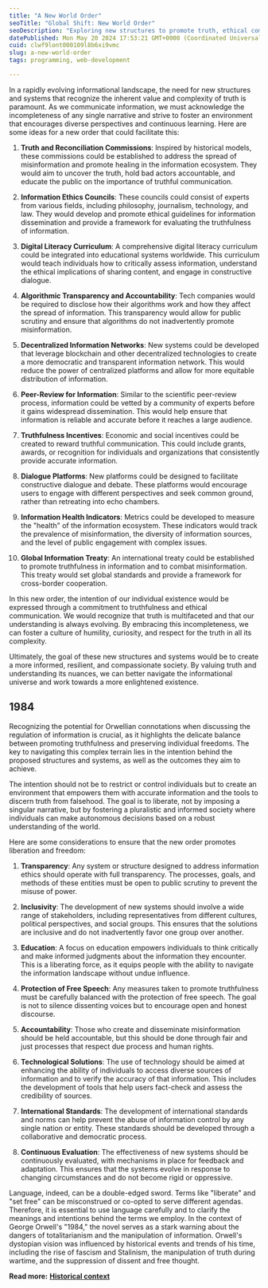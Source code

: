 ```yaml
---
title: "A New World Order"
seoTitle: "Global Shift: New World Order"
seoDescription: "Exploring new structures to promote truth, ethical communication, and diverse perspectives in the evolving information landscape"
datePublished: Mon May 20 2024 17:53:21 GMT+0000 (Coordinated Universal Time)
cuid: clwf9lont000109l8b6xi9vmc
slug: a-new-world-order
tags: programming, web-development

---
```


In a rapidly evolving informational landscape, the need for new structures and systems that recognize the inherent value and complexity of truth is paramount. As we communicate information, we must acknowledge the incompleteness of any single narrative and strive to foster an environment that encourages diverse perspectives and continuous learning. Here are some ideas for a new order that could facilitate this:

1. **Truth and Reconciliation Commissions**: Inspired by historical models, these commissions could be established to address the spread of misinformation and promote healing in the information ecosystem. They would aim to uncover the truth, hold bad actors accountable, and educate the public on the importance of truthful communication.
    
2. **Information Ethics Councils**: These councils could consist of experts from various fields, including philosophy, journalism, technology, and law. They would develop and promote ethical guidelines for information dissemination and provide a framework for evaluating the truthfulness of information.
    
3. **Digital Literacy Curriculum**: A comprehensive digital literacy curriculum could be integrated into educational systems worldwide. This curriculum would teach individuals how to critically assess information, understand the ethical implications of sharing content, and engage in constructive dialogue.
    
4. **Algorithmic Transparency and Accountability**: Tech companies would be required to disclose how their algorithms work and how they affect the spread of information. This transparency would allow for public scrutiny and ensure that algorithms do not inadvertently promote misinformation.
    
5. **Decentralized Information Networks**: New systems could be developed that leverage blockchain and other decentralized technologies to create a more democratic and transparent information network. This would reduce the power of centralized platforms and allow for more equitable distribution of information.
    
6. **Peer-Review for Information**: Similar to the scientific peer-review process, information could be vetted by a community of experts before it gains widespread dissemination. This would help ensure that information is reliable and accurate before it reaches a large audience.
    
7. **Truthfulness Incentives**: Economic and social incentives could be created to reward truthful communication. This could include grants, awards, or recognition for individuals and organizations that consistently provide accurate information.
    
8. **Dialogue Platforms**: New platforms could be designed to facilitate constructive dialogue and debate. These platforms would encourage users to engage with different perspectives and seek common ground, rather than retreating into echo chambers.
    
9. **Information Health Indicators**: Metrics could be developed to measure the "health" of the information ecosystem. These indicators would track the prevalence of misinformation, the diversity of information sources, and the level of public engagement with complex issues.
    
10. **Global Information Treaty**: An international treaty could be established to promote truthfulness in information and to combat misinformation. This treaty would set global standards and provide a framework for cross-border cooperation.
    

In this new order, the intention of our individual existence would be expressed through a commitment to truthfulness and ethical communication. We would recognize that truth is multifaceted and that our understanding is always evolving. By embracing this incompleteness, we can foster a culture of humility, curiosity, and respect for the truth in all its complexity.

Ultimately, the goal of these new structures and systems would be to create a more informed, resilient, and compassionate society. By valuing truth and understanding its nuances, we can better navigate the informational universe and work towards a more enlightened existence.

## 1984

Recognizing the potential for Orwellian connotations when discussing the regulation of information is crucial, as it highlights the delicate balance between promoting truthfulness and preserving individual freedoms. The key to navigating this complex terrain lies in the intention behind the proposed structures and systems, as well as the outcomes they aim to achieve.

The intention should not be to restrict or control individuals but to create an environment that empowers them with accurate information and the tools to discern truth from falsehood. The goal is to liberate, not by imposing a singular narrative, but by fostering a pluralistic and informed society where individuals can make autonomous decisions based on a robust understanding of the world.

Here are some considerations to ensure that the new order promotes liberation and freedom:

1. **Transparency**: Any system or structure designed to address information ethics should operate with full transparency. The processes, goals, and methods of these entities must be open to public scrutiny to prevent the misuse of power.
    
2. **Inclusivity**: The development of new systems should involve a wide range of stakeholders, including representatives from different cultures, political perspectives, and social groups. This ensures that the solutions are inclusive and do not inadvertently favor one group over another.
    
3. **Education**: A focus on education empowers individuals to think critically and make informed judgments about the information they encounter. This is a liberating force, as it equips people with the ability to navigate the information landscape without undue influence.
    
4. **Protection of Free Speech**: Any measures taken to promote truthfulness must be carefully balanced with the protection of free speech. The goal is not to silence dissenting voices but to encourage open and honest discourse.
    
5. **Accountability**: Those who create and disseminate misinformation should be held accountable, but this should be done through fair and just processes that respect due process and human rights.
    
6. **Technological Solutions**: The use of technology should be aimed at enhancing the ability of individuals to access diverse sources of information and to verify the accuracy of that information. This includes the development of tools that help users fact-check and assess the credibility of sources.
    
7. **International Standards**: The development of international standards and norms can help prevent the abuse of information control by any single nation or entity. These standards should be developed through a collaborative and democratic process.
    
8. **Continuous Evaluation**: The effectiveness of new systems should be continuously evaluated, with mechanisms in place for feedback and adaptation. This ensures that the systems evolve in response to changing circumstances and do not become rigid or oppressive.
    

Language, indeed, can be a double-edged sword. Terms like "liberate" and "set free" can be misconstrued or co-opted to serve different agendas. Therefore, it is essential to use language carefully and to clarify the meanings and intentions behind the terms we employ. In the context of George Orwell's "1984," the novel serves as a stark warning about the dangers of totalitarianism and the manipulation of information. Orwell's dystopian vision was influenced by historical events and trends of his time, including the rise of fascism and Stalinism, the manipulation of truth during wartime, and the suppression of dissent and free thought.

**Read more:** [**Historical context**](https://q08.org/1984-a-historical-context)